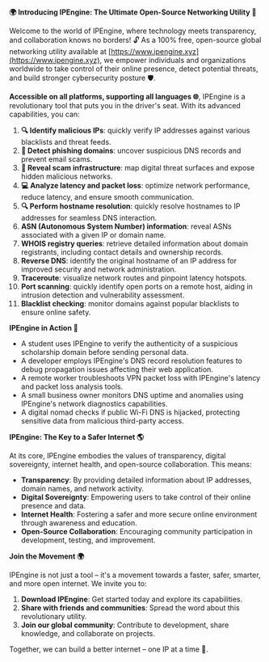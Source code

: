 **🌍 Introducing IPEngine: The Ultimate Open-Source Networking Utility 🚀**

Welcome to the world of IPEngine, where technology meets transparency, and collaboration knows no borders! 🔓 As a 100% free, open-source global networking utility available at [https://www.ipengine.xyz](https://www.ipengine.xyz), we empower individuals and organizations worldwide to take control of their online presence, detect potential threats, and build stronger cybersecurity posture 🛡️.

**Accessible on all platforms, supporting all languages 🌐**, IPEngine is a revolutionary tool that puts you in the driver's seat. With its advanced capabilities, you can:

1. **🔍 Identify malicious IPs**: quickly verify IP addresses against various blacklists and threat feeds.
2. **📡 Detect phishing domains**: uncover suspicious DNS records and prevent email scams.
3. **🚀 Reveal scam infrastructure**: map digital threat surfaces and expose hidden malicious networks.
4. **💻 Analyze latency and packet loss**: optimize network performance, reduce latency, and ensure smooth communication.
5. **🔍 Perform hostname resolution**: quickly resolve hostnames to IP addresses for seamless DNS interaction.
6. **ASN (Autonomous System Number) information**: reveal ASNs associated with a given IP or domain name.
7. **WHOIS registry queries**: retrieve detailed information about domain registrants, including contact details and ownership records.
8. **Reverse DNS**: identify the original hostname of an IP address for improved security and network administration.
9. **Traceroute**: visualize network routes and pinpoint latency hotspots.
10. **Port scanning**: quickly identify open ports on a remote host, aiding in intrusion detection and vulnerability assessment.
11. **Blacklist checking**: monitor domains against popular blacklists to ensure online safety.

**IPEngine in Action 🌟**

* A student uses IPEngine to verify the authenticity of a suspicious scholarship domain before sending personal data.
* A developer employs IPEngine's DNS record resolution features to debug propagation issues affecting their web application.
* A remote worker troubleshoots VPN packet loss with IPEngine's latency and packet loss analysis tools.
* A small business owner monitors DNS uptime and anomalies using IPEngine's network diagnostics capabilities.
* A digital nomad checks if public Wi-Fi DNS is hijacked, protecting sensitive data from malicious third-party access.

**IPEngine: The Key to a Safer Internet 🌎**

At its core, IPEngine embodies the values of transparency, digital sovereignty, internet health, and open-source collaboration. This means:

* **Transparency**: By providing detailed information about IP addresses, domain names, and network activity.
* **Digital Sovereignty**: Empowering users to take control of their online presence and data.
* **Internet Health**: Fostering a safer and more secure online environment through awareness and education.
* **Open-Source Collaboration**: Encouraging community participation in development, testing, and improvement.

**Join the Movement 🌍**

IPEngine is not just a tool – it's a movement towards a faster, safer, smarter, and more open internet. We invite you to:

1. **Download IPEngine**: Get started today and explore its capabilities.
2. **Share with friends and communities**: Spread the word about this revolutionary utility.
3. **Join our global community**: Contribute to development, share knowledge, and collaborate on projects.

Together, we can build a better internet – one IP at a time 🌟.